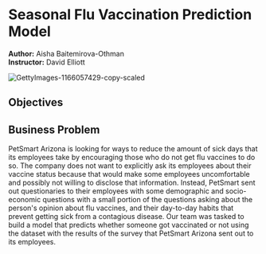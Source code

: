 # Seasonal Flu Vaccination Prediction Model
<p>
<b>Author:</b> Aisha Baitemirova-Othman
<br>
<b>Instructor:</b> David Elliott
</p>

![GettyImages-1166057429-copy-scaled](https://user-images.githubusercontent.com/92397144/145737018-1b3ded68-616c-4073-b139-2793121504b5.jpg)

## Objectives



## Business Problem
PetSmart Arizona is looking for ways to reduce the amount of sick days that its employees take by encouraging those who do not get flu vaccines to do so. The company does not want to explicitly ask its employees about their vaccine status because that would make some employees uncomfortable and possibly not willing to disclose that information. Instead, PetSmart sent out questionaries to their employees with some demographic and socio-economic questions with a small portion of the questions asking about the person's opinion about flu vaccines, and their day-to-day habits that prevent getting sick from a contagious disease. Our team was tasked to build a model that predicts whether someone got vaccinated or not using the dataset with the results of the survey that PetSmart Arizona sent out to its employees. 

